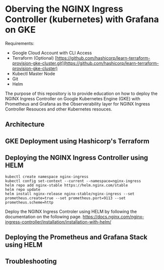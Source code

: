 # Oberving the NGINX Ingress Controller (kubernetes) with Grafana on GKE
Requirements:
- Google Cloud Account with CLI Access
- Terraform (Optional) [https://github.com/hashicorp/learn-terraform-provision-gke-cluster.git](https://github.com/hashicorp/learn-terraform-provision-gke-cluster)
- Kubectl Master Node 
- Git
- Helm

The purpose of this repository is to provide education on how to deploy the NGINX Ingress Controller on Google Kubernetes Engine (GKE) with Prometheus and Grafana as the Observerability layer for NGINX Ingress Controller Resouces and other Kubernetes resouces.

## Architecture

## GKE Deployment using Hashicorp's Terraform

## Deploying the NGINX Ingress Controller using HELM

```
kubectl create namespace nginx-ingress
kubectl config set-context --current --namespace=nginx-ingress
helm repo add nginx-stable https://helm.nginx.com/stable
helm repo update
helm install nginx-release nginx-stable/nginx-ingress --set prometheus.create=true --set prometheus.port=9113 --set prometheus.scheme=http
```

Deploy the NGINX Ingress Controler using HELM by following the documentation on the following page.
https://docs.nginx.com/nginx-ingress-controller/installation/installation-with-helm/

## Deploying the Prometheus and Grafana Stack using HELM

## Troubleshooting
